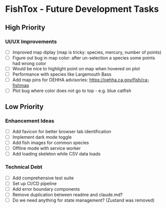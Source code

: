 # FishTox - Future Development Tasks

## High Priority

### UI/UX Improvements
- [ ] Improved map diplay (map is tricky: species, mercury, number of points)
- [ ] Figure out bug in map color: after un-selection a species some points had wrong color
- [ ] Would be nice to highlight point on map when hovered on plot
- [ ] Performance with species like Largemouth Bass
- [ ] Add map pins for OEHHA advisories: https://oehha.ca.gov/fish/ca-fishmap
- [ ] Plot bug where color does not go to top - e.g. blue catfish

## Low Priority

### Enhancement Ideas
- [ ] Add favicon for better browser tab identification
- [ ] Implement dark mode toggle
- [ ] Add fish images for common species
- [ ] Offline mode with service worker
- [ ] Add loading skeleton while CSV data loads

### Technical Debt
- [ ] Add comprehensive test suite
- [ ] Set up CI/CD pipeline
- [ ] Add error boundary components
- [ ] Remove duplication between readme and claude.md?
- [ ] Do we need anything for state management? (Zustand was removed)
